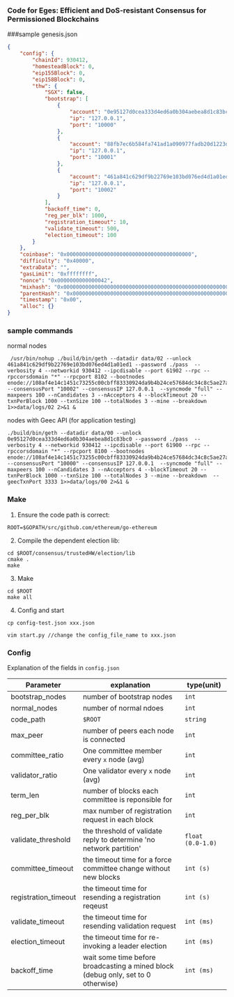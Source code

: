 ### Code for Eges: Efficient and DoS-resistant Consensus for Permissioned Blockchains

###sample genesis.json
```json
{
    "config": {
        "chainId": 930412,
        "homesteadBlock": 0,
        "eip155Block": 0,
        "eip158Block": 0,
        "thw": {
            "SGX": false,
            "bootstrap": [
                {
                    "account": "0e95127d0cea333d4ed6a0b304aebea8d1c83bc0",
                    "ip": "127.0.0.1",
                    "port": "10000"
                },
                {
                    "account": "88fb7ec6b584fa741ad1a090977fadb20d1223da",
                    "ip": "127.0.0.1",
                    "port": "10001"
                },
                {
                    "account": "461a841c629df9b22769e103bd076ed4d1a01ed1",
                    "ip": "127.0.0.1",
                    "port": "10002"
                }
            ],
            "backoff_time": 0,
            "reg_per_blk": 1000,
            "registration_timeout": 10,
            "validate_timeout": 500,
            "election_timeout": 100
        }
    },
    "coinbase": "0x0000000000000000000000000000000000000000",
    "difficulty": "0x40000",
    "extraData": "",
    "gasLimit": "0xffffffff",
    "nonce": "0x0000000000000042",
    "mixhash": "0x0000000000000000000000000000000000000000000000000000000000000000",
    "parentHash": "0x0000000000000000000000000000000000000000000000000000000000000000",
    "timestamp": "0x00",
    "alloc": {}
}
```



### sample commands
normal nodes       
```shell
 /usr/bin/nohup ./build/bin/geth --datadir data/02 --unlock 461a841c629df9b22769e103bd076ed4d1a01ed1 --password ./pass  --verbosity 4 --networkid 930412 --ipcdisable --port 61902 --rpc --rpccorsdomain "*" --rpcport 8102 --bootnodes enode://108af4e14c1451c73255c00cbff83330924da9b4b24ce57684dc34c8c5ae27a6e15f4a77a3e5c9724c7b0ecaa1435a9a3474520486186d90764193f7f2cf3d6b@127.0.0.1:30301 --consensusPort "10002" --consensusIP 127.0.0.1  --syncmode "full" --maxpeers 100 --nCandidates 3 --nAcceptors 4 --blockTimeout 20 --txnPerBlock 1000 --txnSize 100 --totalNodes 3 --mine --breakdown  1>>data/logs/02 2>&1 &
```

nodes with Geec API (for application testing)
```shell
./build/bin/geth --datadir data/00 --unlock 0e95127d0cea333d4ed6a0b304aebea8d1c83bc0 --password ./pass  --verbosity 4 --networkid 930412 --ipcdisable --port 61900 --rpc --rpccorsdomain "*" --rpcport 8100 --bootnodes enode://108af4e14c1451c73255c00cbff83330924da9b4b24ce57684dc34c8c5ae27a6e15f4a77a3e5c9724c7b0ecaa1435a9a3474520486186d90764193f7f2cf3d6b@127.0.0.1:30301 --consensusPort "10000" --consensusIP 127.0.0.1  --syncmode "full" --maxpeers 100 --nCandidates 3 --nAcceptors 4 --blockTimeout 20 --txnPerBlock 1000 --txnSize 100 --totalNodes 3 --mine --breakdown  --geecTxnPort 3333 1>>data/logs/00 2>&1 &
```


### Make
1. Ensure the code path is correct:
```shell
ROOT=$GOPATH/src/github.com/ethereum/go-ethereum
```
2. Compile the dependent election lib:
```shell
cd $ROOT/consensus/trustedHW/election/lib
cmake .
make
```
3. Make
```shell
cd $ROOT
make all
```
4. Config and start
```shell
cp config-test.json xxx.json

vim start.py //change the config_file_name to xxx.json
```

### Config
Explanation of the fields in `config.json`

| Parameter | explanation  | type(unit) |
|-----------|-------|-------------|
|bootstrap_nodes|number of bootstrap nodes|`int`|
|normal_nodes| number of normal ndoes|`int`|
|code_path| `$ROOT`|`string`|
|max_peer | number of peers each node is connected|`int`|
|committee_ratio|  One committee member every `x` node (avg) |`int`|
|validator_ratio|  One validator every `x` node (avg) |`int`|
|term_len | number of blocks each committee is reponsible for |`int`|
|reg_per_blk | max number of registration request in each block |`int`|
|validate_threshold | the threshold of validate reply to determine 'no network partition' | `float (0.0-1.0)` |
|committee_timeout | the timeout time for a force committee change without new blocks | `int (s)` |
|registration_timeout | the timeout time for resending a registration reqeust | `int (s)` |
| validate_timeout | the timeout time for resending validation request | `int (ms)`|
| election_timeout | the timeout time for re-invoking a leader election | `int (ms)`|
| backoff_time | wait some time before broadcasting a mined block (debug only, set to 0 otherwise) | `int (ms)`
